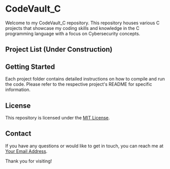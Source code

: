 # CodeVault_C

Welcome to my CodeVault_C repository. This repository houses various C projects that showcase my coding skills and knowledge in the C programming language with a focus on Cybersecurity concepts.

## Project List (Under Construction)
<!--
- [Project 1 Name](project1/): Brief description.
- [Project 2 Name](project2/): Brief description.
- [Project 3 Name](project3/): Brief description.
-->
## Getting Started

Each project folder contains detailed instructions on how to compile and run the code. Please refer to the respective project's README for specific information.

## License

This repository is licensed under the [MIT License](LICENSE).

## Contact

If you have any questions or would like to get in touch, you can reach me at [Your Email Address](mailto:sduranona97@gmail.com).

Thank you for visiting!
